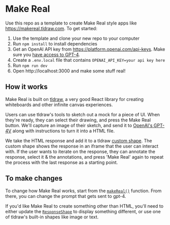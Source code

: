 # Make Real

Use this repo as a template to create Make Real style apps like
https://makereal.tldraw.com. To get started:

1. Use the template and clone your new repo to your computer
2. Run `npm install` to install dependencies
3. Get an OpenAI API key from https://platform.openai.com/api-keys. Make sure
   you
   [have access to GPT-4](https://help.openai.com/en/articles/7102672-how-can-i-access-gpt-4).
4. Create a `.env.local` file that contains `OPENAI_API_KEY=your api key here`
5. Run `npm run dev`
6. Open http://localhost:3000 and make some stuff real!

## How it works

Make Real is built on [tldraw](tldraw.dev), a very good React library for
creating whiteboards and other infinite canvas experiences.

Users can use tldraw's tools to sketch out a mock for a piece of UI. When
they're ready, they can select their drawing, and press the Make Real button.
We'll capture an image of their sketch, and send it to
[OpenAI's GPT-4V](https://platform.openai.com/docs/guides/vision) along with
instructions to turn it into a HTML file.

We take the HTML response and add it to a tldraw
[custom shape](https://tldraw.dev/docs/shapes#Custom-shapes). The custom shape
shows the response in an iframe that the user can interact with. If the user
wants to iterate on the response, they can annotate the response, select it &
the annotations, and press 'Make Real' again to repeat the process with the last
response as a starting point.

## To make changes

To change how Make Real works, start from the [`makeReal()`](./app/makeReal.tsx)
function. From there, you can change the prompt that gets sent to gpt-4.

If you'd like Make Real to create something other than HTML, you'll need to
either update the [`ResponseShape`](./app/ResponseShape/ResponseShape.tsx) to
display something different, or use one of tldraw's built-in shapes like image
or text.
